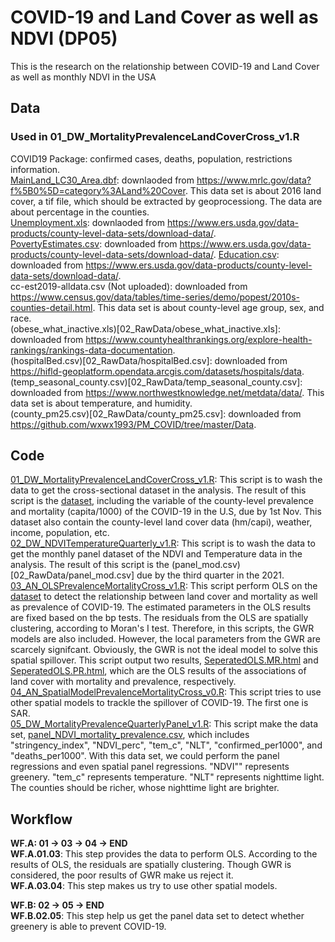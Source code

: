 # COVID-19 and Land Cover as well as NDVI (DP05)
This is the research on the relationship between COVID-19 and Land Cover as well as monthly NDVI in the USA

## Data  
### Used in 01_DW_MortalityPrevalenceLandCoverCross_v1.R  
COVID19 Package: confirmed cases, deaths, population, restrictions information.  
[MainLand_LC30_Area.dbf](01_Raster/02_LandCoverTable/MainLand_LC30_Area.dbf): downlaoded from <https://www.mrlc.gov/data?f%5B0%5D=category%3ALand%20Cover>. This data set is about 2016 land cover, a tif file, which should be extracted by geoprocessiong. The data are about percentage in the counties.  
[Unemployment.xls](02_RawData/Unemployment.xls): downlaoded from <https://www.ers.usda.gov/data-products/county-level-data-sets/download-data/>.  
[PovertyEstimates.csv](02_RawData/PovertyEstimates.csv): downloaded from <https://www.ers.usda.gov/data-products/county-level-data-sets/download-data/>. 
[Education.csv](02_RawData/Education.csv): downloaded from <https://www.ers.usda.gov/data-products/county-level-data-sets/download-data/>.  
cc-est2019-alldata.csv (Not uploaded): downloaded from <https://www.census.gov/data/tables/time-series/demo/popest/2010s-counties-detail.html>. This data set is about county-level age group, sex, and race.  
(obese_what_inactive.xls)[02_RawData/obese_what_inactive.xls]: downloaded from <https://www.countyhealthrankings.org/explore-health-rankings/rankings-data-documentation>.  
(hospitalBed.csv)[02_RawData/hospitalBed.csv]: downloaded from <https://hifld-geoplatform.opendata.arcgis.com/datasets/hospitals/data>.  
(temp_seasonal_county.csv)[02_RawData/temp_seasonal_county.csv]: downloaded from <https://www.northwestknowledge.net/metdata/data/>. This data set is about temperature, and humidity.  
(county_pm25.csv)[02_RawData/county_pm25.csv]: downloaded from <https://github.com/wxwx1993/PM_COVID/tree/master/Data>.  
  
## Code  
[01_DW_MortalityPrevalenceLandCoverCross_v1.R](04_Code/01_DW_MortalityPrevalenceLandCoverCross_v1.R): This script is to wash the data to get the cross-sectional dataset in the analysis. The result of this script is the [dataset](00_RData/dateset.Rdata), including the variable of the county-level prevalence and mortality (capita/1000) of the COVID-19 in the U.S, due by 1st Nov. This dataset also contain the county-level land cover data (hm/capi), weather, income, population, etc.  
[02_DW_NDVITemperatureQuarterly_v1.R](04_Code/02_DW_NDVITemperatureQuarterly_v1.R): This script is to wash the data to get the monthly panel dataset of the NDVI and Temperature data in the analysis. The result of this script is the (panel_mod.csv)[02_RawData/panel_mod.csv] due by the third quarter in the 2021.
[03_AN_OLSPrevalenceMortalityCross_v1.R](04_Code/03_AN_OLSPrevalenceMortalityCross_v1): This script perform OLS on the [dataset](00_RData/dateset.Rdata) to detect the relationship between land cover and mortality as well as prevalence of COVID-19. The estimated parameters in the OLS results are fixed based on the bp tests. The residuals from the OLS are spatially clustering, according to Moran's I test. Therefore, in this scripts, the GWR models are also included. However, the local parameters from the GWR are scarcely signifcant. Obviously, the GWR is not the ideal model to solve this spatial spillover. This script output two results, [SeperatedOLS.MR.html](03_Results/SeperatedOLS.MR.html) and [SeperatedOLS.PR.html](03_Results/SeperatedOLS.PR.html), which are the OLS results of the associations of land cover with mortality and prevalence, respectively.  
[04_AN_SpatialModelPrevalenceMortalityCross_v0.R](04_Code/04_AN_SpatialModelPrevalenceMortalityCross_v0.R): This script tries to use other spatial models to trackle the spillover of COVID-19. The first one is SAR.    
[05_DW_MortalityPrevalenceQuarterlyPanel_v1.R](04_Code/05_DW_MortalityPrevalenceQuarterlyPanel_v1.R): This script make the data set, [panel_NDVI_mortality_prevalence.csv](02_RawData/panel_NDVI_mortality_prevalence.csv), which includes "stringency_index", "NDVI_perc", "tem_c", "NLT", "confirmed_per1000", and "deaths_per1000". With this data set, we could perform the panel regressions and even spatial panel regressions. "NDVI"" represents greenery. "tem_c" represents temperature. "NLT" represents nighttime light. The counties should be richer, whose nighttime light are brighter.  
  
## Workflow  
**WF.A: 01 -> 03 -> 04 -> END**  
**WF.A.01.03**: This step provides the data to perform OLS. According to the results of OLS, the residuals are spatially clustering. Though GWR is considered, the poor results of GWR make us reject it.  
**WF.A.03.04**: This step makes us try to use other spatial models.  
  
**WF.B: 02 -> 05 -> END**  
**WF.B.02.05**: This step help us get the panel data set to detect whether greenery is able to prevent COVID-19.  

